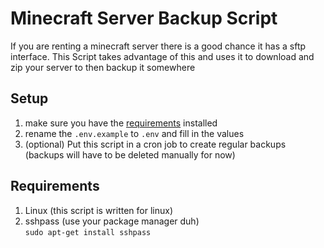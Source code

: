 # Minecraft Server Backup Script
If you are renting a minecraft server there is a good chance it has a sftp interface.
This Script takes advantage of this and uses it to download and zip your server to then backup it somewhere

## Setup
1. make sure you have the [requirements](#requirements) installed
2. rename the `.env.example` to `.env` and fill in the values
3. (optional) Put this script in a cron job to create regular backups (backups will have to be deleted manually for now)

## Requirements
1. Linux (this script is written for linux)
2. sshpass (use your package manager duh)  
```sudo apt-get install sshpass```  

